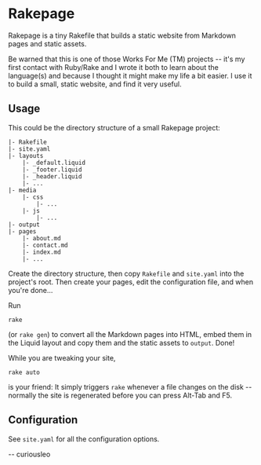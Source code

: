Rakepage
========

Rakepage is a tiny Rakefile that builds a static website from Markdown pages
and static assets.

Be warned that this is one of those Works For Me (TM) projects -- it's my first
contact with Ruby/Rake and I wrote it both to learn about the language(s) and
because I thought it might make my life a bit easier. I use it to build a
small, static website, and find it very useful.

Usage
-----

This could be the directory structure of a small Rakepage project:

    |- Rakefile
    |- site.yaml
    |- layouts
        |- _default.liquid
        |- _footer.liquid
        |- _header.liquid
        |- ...
    |- media
        |- css
            |- ...
        |- js
            |- ...
    |- output
    |- pages
        |- about.md
        |- contact.md
        |- index.md
        |- ...

Create the directory structure, then copy `Rakefile` and `site.yaml` into the
project's root. Then create your pages, edit the configuration file, and when
you're done...

Run

    rake

(or `rake gen`) to convert all the Markdown pages into HTML, embed them in the
Liquid layout and copy them and the static assets to `output`. Done!

While you are tweaking your site,

    rake auto

is your friend: It simply triggers `rake` whenever a file changes on the
disk -- normally the site is regenerated before you can press Alt-Tab and F5.

Configuration
-------------

See `site.yaml` for all the configuration options.

-- curiousleo
